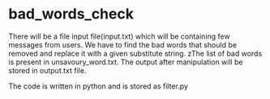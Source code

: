 # bad_words_check

There will be a file input file(input.txt) which will be containing few messages from users. We have to find the bad words that
should be removed and replace it with a given substitute string. zThe list of bad words is present in unsavoury_word.txt. The output after 
manipulation will be stored in output.txt file.

The code is written in python and is stored as filter.py
